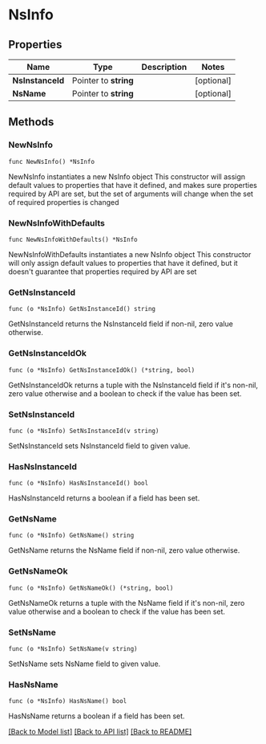# NsInfo

## Properties

Name | Type | Description | Notes
------------ | ------------- | ------------- | -------------
**NsInstanceId** | Pointer to **string** |  | [optional] 
**NsName** | Pointer to **string** |  | [optional] 

## Methods

### NewNsInfo

`func NewNsInfo() *NsInfo`

NewNsInfo instantiates a new NsInfo object
This constructor will assign default values to properties that have it defined,
and makes sure properties required by API are set, but the set of arguments
will change when the set of required properties is changed

### NewNsInfoWithDefaults

`func NewNsInfoWithDefaults() *NsInfo`

NewNsInfoWithDefaults instantiates a new NsInfo object
This constructor will only assign default values to properties that have it defined,
but it doesn't guarantee that properties required by API are set

### GetNsInstanceId

`func (o *NsInfo) GetNsInstanceId() string`

GetNsInstanceId returns the NsInstanceId field if non-nil, zero value otherwise.

### GetNsInstanceIdOk

`func (o *NsInfo) GetNsInstanceIdOk() (*string, bool)`

GetNsInstanceIdOk returns a tuple with the NsInstanceId field if it's non-nil, zero value otherwise
and a boolean to check if the value has been set.

### SetNsInstanceId

`func (o *NsInfo) SetNsInstanceId(v string)`

SetNsInstanceId sets NsInstanceId field to given value.

### HasNsInstanceId

`func (o *NsInfo) HasNsInstanceId() bool`

HasNsInstanceId returns a boolean if a field has been set.

### GetNsName

`func (o *NsInfo) GetNsName() string`

GetNsName returns the NsName field if non-nil, zero value otherwise.

### GetNsNameOk

`func (o *NsInfo) GetNsNameOk() (*string, bool)`

GetNsNameOk returns a tuple with the NsName field if it's non-nil, zero value otherwise
and a boolean to check if the value has been set.

### SetNsName

`func (o *NsInfo) SetNsName(v string)`

SetNsName sets NsName field to given value.

### HasNsName

`func (o *NsInfo) HasNsName() bool`

HasNsName returns a boolean if a field has been set.


[[Back to Model list]](../README.md#documentation-for-models) [[Back to API list]](../README.md#documentation-for-api-endpoints) [[Back to README]](../README.md)


